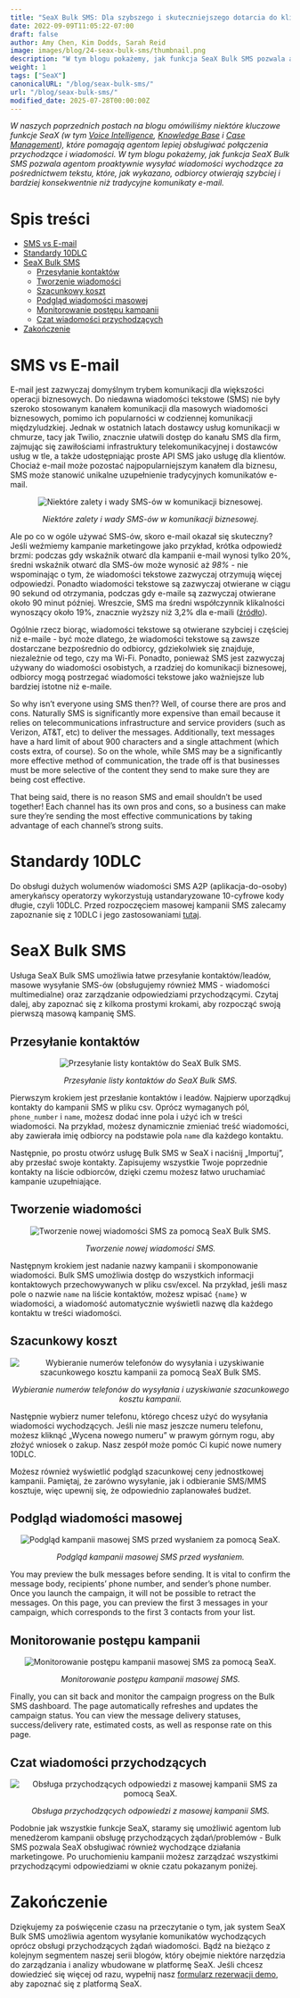 ```yaml
---
title: "SeaX Bulk SMS: Dla szybszego i skuteczniejszego dotarcia do klienta"
date: 2022-09-09T11:05:22-07:00
draft: false
author: Amy Chen, Kim Dodds, Sarah Reid
image: images/blog/24-seax-bulk-sms/thumbnail.png
description: "W tym blogu pokażemy, jak funkcja SeaX Bulk SMS pozwala agentom proaktywnie wysyłać wiadomości wychodzące za pośrednictwem tekstu."
weight: 1
tags: ["SeaX"]
canonicalURL: "/blog/seax-bulk-sms/"
url: "/blog/seax-bulk-sms/"
modified_date: 2025-07-28T00:00:00Z
---
```


*W naszych poprzednich postach na blogu omówiliśmy niektóre kluczowe funkcje SeaX (w tym [Voice Intelligence](https://seasalt.ai/blog/21-seax-voice-intelligence/), [Knowledge Base](https://seasalt.ai/blog/22-seax-knowledge-base/) i [Case Management](https://seasalt.ai/blog/23-seax-case-management/)), które pomagają agentom lepiej obsługiwać połączenia przychodzące i wiadomości. W tym blogu pokażemy, jak funkcja SeaX Bulk SMS pozwala agentom proaktywnie wysyłać wiadomości wychodzące za pośrednictwem tekstu, które, jak wykazano, odbiorcy otwierają szybciej i bardziej konsekwentnie niż tradycyjne komunikaty e-mail.*

# Spis treści
- [SMS vs E-mail](#sms-vs-email)
- [Standardy 10DLC](#10dlc-standards)
- [SeaX Bulk SMS](#seax-bulk-sms)
    - [Przesyłanie kontaktów](#contact-upload)
    - [Tworzenie wiadomości](#message-composition)
    - [Szacunkowy koszt](#cost-estimate)
    - [Podgląd wiadomości masowej](#bulk-message-preview)
    - [Monitorowanie postępu kampanii](#campaign-progress-monitoring)
    - [Czat wiadomości przychodzących](#incoming-message-chat)
- [Zakończenie](#closing)

# SMS vs E-mail

E-mail jest zazwyczaj domyślnym trybem komunikacji dla większości operacji biznesowych. Do niedawna wiadomości tekstowe (SMS) nie były szeroko stosowanym kanałem komunikacji dla masowych wiadomości biznesowych, pomimo ich popularności w codziennej komunikacji międzyludzkiej. Jednak w ostatnich latach dostawcy usług komunikacji w chmurze, tacy jak Twilio, znacznie ułatwili dostęp do kanału SMS dla firm, zajmując się zawiłościami infrastruktury telekomunikacyjnej i dostawców usług w tle, a także udostępniając proste API SMS jako usługę dla klientów. Chociaż e-mail może pozostać najpopularniejszym kanałem dla biznesu, SMS może stanowić unikalne uzupełnienie tradycyjnych komunikatów e-mail.

<center>
<img src="/images/blog/24-seax-bulk-sms/1-pros-cons.png" alt="Niektóre zalety i wady SMS-ów w komunikacji biznesowej."/>

*Niektóre zalety i wady SMS-ów w komunikacji biznesowej.*
</center>

Ale po co w ogóle używać SMS-ów, skoro e-mail okazał się skuteczny? Jeśli weźmiemy kampanie marketingowe jako przykład, krótka odpowiedź brzmi: podczas gdy wskaźnik otwarć dla kampanii e-mail wynosi tylko 20%, średni wskaźnik otwarć dla SMS-ów może wynosić aż *98%* - nie wspominając o tym, że wiadomości tekstowe zazwyczaj otrzymują więcej odpowiedzi. Ponadto wiadomości tekstowe są zazwyczaj otwierane w ciągu 90 sekund od otrzymania, podczas gdy e-maile są zazwyczaj otwierane około 90 minut później. Wreszcie, SMS ma średni współczynnik klikalności wynoszący około 19%, znacznie wyższy niż 3,2% dla e-maili ([źródło](https://manychat.com/blog/sms-vs-email-marketing-2021/)).

Ogólnie rzecz biorąc, wiadomości tekstowe są otwierane szybciej i częściej niż e-maile - być może dlatego, że wiadomości tekstowe są zawsze dostarczane bezpośrednio do odbiorcy, gdziekolwiek się znajduje, niezależnie od tego, czy ma Wi-Fi. Ponadto, ponieważ SMS jest zazwyczaj używany do wiadomości osobistych, a rzadziej do komunikacji biznesowej, odbiorcy mogą postrzegać wiadomości tekstowe jako ważniejsze lub bardziej istotne niż e-maile.

So why isn’t everyone using SMS then?? Well, of course there are pros and cons. Naturally SMS is significantly more expensive than email because it relies on telecommunications infrastructure and service providers (such as Verizon, AT&T, etc) to deliver the messages. Additionally, text messages have a hard limit of about 900 characters and a single attachment (which costs extra, of course). So on the whole, while SMS may be a significantly more effective method of communication, the trade off is that businesses must be more selective of the content they send to make sure they are being cost effective.

That being said, there is no reason SMS and email shouldn’t be used together! Each channel has its own pros and cons, so a business can make sure they’re sending the most effective communications by taking advantage of each channel’s strong suits.

# Standardy 10DLC

Do obsługi dużych wolumenów wiadomości SMS A2P (aplikacja-do-osoby) amerykańscy operatorzy wykorzystują ustandaryzowane 10-cyfrowe kody długie, czyli 10DLC. Przed rozpoczęciem masowej kampanii SMS zalecamy zapoznanie się z 10DLC i jego zastosowaniami [tutaj](https://support.twilio.com/hc/en-us/articles/1260800720410-What-is-A2P-10DLC-).

# SeaX Bulk SMS

Usługa SeaX Bulk SMS umożliwia łatwe przesyłanie kontaktów/leadów, masowe wysyłanie SMS-ów (obsługujemy również MMS - wiadomości multimedialne) oraz zarządzanie odpowiedziami przychodzącymi. Czytaj dalej, aby zapoznać się z kilkoma prostymi krokami, aby rozpocząć swoją pierwszą masową kampanię SMS.

## Przesyłanie kontaktów

<center>
<img src="/images/blog/24-seax-bulk-sms/2-contact-upload.png" alt="Przesyłanie listy kontaktów do SeaX Bulk SMS."/>

*Przesyłanie listy kontaktów do SeaX Bulk SMS.*
</center>

Pierwszym krokiem jest przesłanie kontaktów i leadów. Najpierw uporządkuj kontakty do kampanii SMS w pliku csv. Oprócz wymaganych pól, `phone_number` i `name`, możesz dodać inne pola i użyć ich w treści wiadomości. Na przykład, możesz dynamicznie zmieniać treść wiadomości, aby zawierała imię odbiorcy na podstawie pola `name` dla każdego kontaktu. 

Następnie, po prostu otwórz usługę Bulk SMS w SeaX i naciśnij „Importuj”, aby przesłać swoje kontakty. Zapisujemy wszystkie Twoje poprzednie kontakty na liście odbiorców, dzięki czemu możesz łatwo uruchamiać kampanie uzupełniające.

## Tworzenie wiadomości

<center>
<img src="/images/blog/24-seax-bulk-sms/3-message-draft.png" alt="Tworzenie nowej wiadomości SMS za pomocą SeaX Bulk SMS."/>

*Tworzenie nowej wiadomości SMS.*
</center>

Następnym krokiem jest nadanie nazwy kampanii i skomponowanie wiadomości. Bulk SMS umożliwia dostęp do wszystkich informacji kontaktowych przechowywanych w pliku csv/excel. Na przykład, jeśli masz pole o nazwie `name` na liście kontaktów, możesz wpisać `{name}` w wiadomości, a wiadomość automatycznie wyświetli nazwę dla każdego kontaktu w treści wiadomości.

## Szacunkowy koszt

<center>
<img src="/images/blog/24-seax-bulk-sms/4-cost-estimate.png" alt="Wybieranie numerów telefonów do wysyłania i uzyskiwanie szacunkowego kosztu kampanii za pomocą SeaX Bulk SMS."/>

*Wybieranie numerów telefonów do wysyłania i uzyskiwanie szacunkowego kosztu kampanii.*
</center>

Następnie wybierz numer telefonu, którego chcesz użyć do wysyłania wiadomości wychodzących. Jeśli nie masz jeszcze numeru telefonu, możesz kliknąć „Wycena nowego numeru” w prawym górnym rogu, aby złożyć wniosek o zakup. Nasz zespół może pomóc Ci kupić nowe numery 10DLC. 

Możesz również wyświetlić podgląd szacunkowej ceny jednostkowej kampanii. Pamiętaj, że zarówno wysyłanie, jak i odbieranie SMS/MMS kosztuje, więc upewnij się, że odpowiednio zaplanowałeś budżet. 

## Podgląd wiadomości masowej 

<center>
<img src="/images/blog/24-seax-bulk-sms/5-preview.png" alt="Podgląd kampanii masowej SMS przed wysłaniem za pomocą SeaX."/>

*Podgląd kampanii masowej SMS przed wysłaniem.*
</center>

You may preview the bulk messages before sending. It is vital to confirm the message body, recipients’ phone number, and sender’s phone number. Once you launch the campaign, it will not be possible to retract the messages. On this page, you can preview the first 3 messages in your campaign, which corresponds to the first 3 contacts from your list. 

## Monitorowanie postępu kampanii

<center>
<img src="/images/blog/24-seax-bulk-sms/6-monitor.png" alt="Monitorowanie postępu kampanii masowej SMS za pomocą SeaX."/>

*Monitorowanie postępu kampanii masowej SMS.*
</center>

Finally, you can sit back and monitor the campaign progress on the Bulk SMS dashboard. The page automatically refreshes and updates the campaign status. You can view the message delivery statuses, success/delivery rate, estimated costs, as well as response rate on this page.  

## Czat wiadomości przychodzących

<center>
<img src="/images/blog/24-seax-bulk-sms/7-chat.png" alt="Obsługa przychodzących odpowiedzi z masowej kampanii SMS za pomocą SeaX."/>

*Obsługa przychodzących odpowiedzi z masowej kampanii SMS.*
</center>

Podobnie jak wszystkie funkcje SeaX, staramy się umożliwić agentom lub menedżerom kampanii obsługę przychodzących żądań/problemów - Bulk SMS pozwala SeaX obsługiwać również wychodzące działania marketingowe. Po uruchomieniu kampanii możesz zarządzać wszystkimi przychodzącymi odpowiedziami w oknie czatu pokazanym poniżej. 

# Zakończenie

Dziękujemy za poświęcenie czasu na przeczytanie o tym, jak system SeaX Bulk SMS umożliwia agentom wysyłanie komunikatów wychodzących oprócz obsługi przychodzących żądań wiadomości. Bądź na bieżąco z kolejnym segmentem naszej serii blogów, który obejmie niektóre narzędzia do zarządzania i analizy wbudowane w platformę SeaX. Jeśli chcesz dowiedzieć się więcej od razu, wypełnij nasz [formularz rezerwacji demo](https://meetings.hubspot.com/seasalt-ai/seasalt-meeting), aby zapoznać się z platformą SeaX.